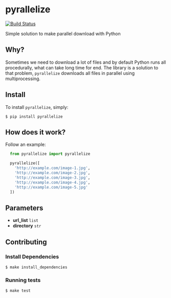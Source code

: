 # pyrallelize
[![Build
Status](https://travis-ci.org/EvandroLG/pyrallelize.svg?branch=master)](https://travis-ci.org/EvandroLG/pyrallelize)

Simple solution to make parallel download with Python

## Why?
Sometimes we need to download a lot of files and by default Python runs all procedurally, what can take long time for end.
The library is a solution to that problem, `pyrallelize` downloads all files in parallel using multiprocessing.

## Install
To install `pyrallelize`, simply:
```shell
$ pip install pyrallelize
```

## How does it work?
Follow an example:
```python
  from pyrallelize import pyrallelize

  pyrallelize([
    'http://example.com/image-1.jpg',
    'http://example.com/image-2.jpg',
    'http://example.com/image-3.jpg',
    'http://example.com/image-4.jpg',
    'http://example.com/image-5.jpg'
  ])
```

## Parameters
* **url_list** <code>list</code>
* **directory** <code>str</code>

## Contributing

### Install Dependencies

```shell
$ make install_dependencies
```

### Running tests

```shell
$ make test
```
